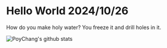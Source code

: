 # Hello World 2024/10/26

How do you make holy water? You freeze it and drill holes in it.

![PoyChang's github stats](https://github-readme-stats.vercel.app/api?username=poychang&show_icons=true&theme=dracula)
